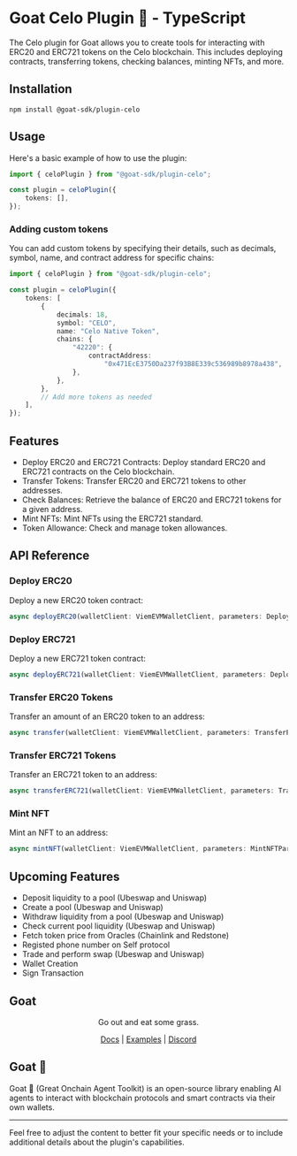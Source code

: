 # Goat Celo Plugin 🐐 - TypeScript

The Celo plugin for Goat allows you to create tools for interacting with ERC20 and ERC721 tokens on the Celo blockchain. This includes deploying contracts, transferring tokens, checking balances, minting NFTs, and more.

## Installation

```
npm install @goat-sdk/plugin-celo
```

## Usage

Here's a basic example of how to use the plugin:

```typescript
import { celoPlugin } from "@goat-sdk/plugin-celo";

const plugin = celoPlugin({
    tokens: [],
});
```

### Adding custom tokens

You can add custom tokens by specifying their details, such as decimals, symbol, name, and contract address for specific chains:

```typescript
import { celoPlugin } from "@goat-sdk/plugin-celo";

const plugin = celoPlugin({
    tokens: [
        {
            decimals: 18,
            symbol: "CELO",
            name: "Celo Native Token",
            chains: {
                "42220": {
                    contractAddress:
                        "0x471EcE3750Da237f93B8E339c536989b8978a438",
                },
            },
        },
        // Add more tokens as needed
    ],
});
```

## Features

- Deploy ERC20 and ERC721 Contracts: Deploy standard ERC20 and ERC721 contracts on the Celo blockchain.
- Transfer Tokens: Transfer ERC20 and ERC721 tokens to other addresses.
- Check Balances: Retrieve the balance of ERC20 and ERC721 tokens for a given address.
- Mint NFTs: Mint NFTs using the ERC721 standard.
- Token Allowance: Check and manage token allowances.

## API Reference

### Deploy ERC20

Deploy a new ERC20 token contract:

```typescript
async deployERC20(walletClient: ViemEVMWalletClient, parameters: DeployERC20Parameters): Promise<string>
```

### Deploy ERC721

Deploy a new ERC721 token contract:

```typescript
async deployERC721(walletClient: ViemEVMWalletClient, parameters: DeployERC721Parameters): Promise<string>
```

### Transfer ERC20 Tokens

Transfer an amount of an ERC20 token to an address:

```typescript
async transfer(walletClient: ViemEVMWalletClient, parameters: TransferParameters): Promise<string>
```

### Transfer ERC721 Tokens

Transfer an ERC721 token to an address:

```typescript
async transferERC721(walletClient: ViemEVMWalletClient, parameters: TransferERC721Parameters): Promise<string>
```

### Mint NFT

Mint an NFT to an address:

```typescript
async mintNFT(walletClient: ViemEVMWalletClient, parameters: MintNFTParameters): Promise<string>
```

## Upcoming Features

- Deposit liquidity to a pool (Ubeswap and Uniswap)
- Create a pool (Ubeswap and Uniswap)
- Withdraw liquidity from a pool (Ubeswap and Uniswap)
- Check current pool liquidity (Ubeswap and Uniswap)
- Fetch token price from Oracles (Chainlink and Redstone)
- Registed phone number on Self protocol
- Trade and perform swap (Ubeswap and Uniswap)
- Wallet Creation
- Sign Transaction

## Goat

<div align="center">
Go out and eat some grass.

[Docs](https://ohmygoat.dev) | [Examples](https://github.com/goat-sdk/goat/tree/main/typescript/examples) | [Discord](https://discord.gg/goat-sdk)</div>

## Goat 🐐

Goat 🐐 (Great Onchain Agent Toolkit) is an open-source library enabling AI agents to interact with blockchain protocols and smart contracts via their own wallets.

---

Feel free to adjust the content to better fit your specific needs or to include additional details about the plugin's capabilities.
